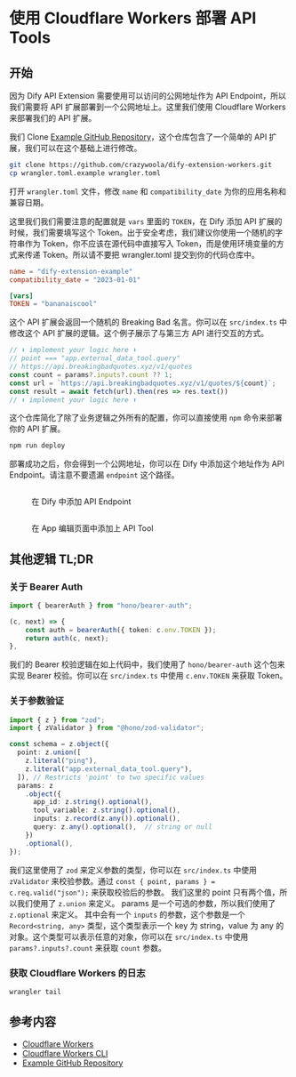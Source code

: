 # 使用 Cloudflare Workers 部署 API Tools

## 开始

因为 Dify API Extension 需要使用可以访问的公网地址作为 API Endpoint，所以我们需要将 API 扩展部署到一个公网地址上。这里我们使用 Cloudflare Workers 来部署我们的 API 扩展。

我们 Clone [Example GitHub Repository](https://github.com/crazywoola/dify-extension-workers)，这个仓库包含了一个简单的 API 扩展，我们可以在这个基础上进行修改。

```bash
git clone https://github.com/crazywoola/dify-extension-workers.git
cp wrangler.toml.example wrangler.toml
```

打开 `wrangler.toml` 文件，修改 `name` 和 `compatibility_date` 为你的应用名称和兼容日期。

这里我们我们需要注意的配置就是 `vars` 里面的 `TOKEN`，在 Dify 添加 API 扩展的时候，我们需要填写这个 Token。出于安全考虑，我们建议你使用一个随机的字符串作为 Token，你不应该在源代码中直接写入 Token，而是使用环境变量的方式来传递 Token。所以请不要把 wrangler.toml 提交到你的代码仓库中。

```toml
name = "dify-extension-example"
compatibility_date = "2023-01-01"

[vars]
TOKEN = "bananaiscool"
```

这个 API 扩展会返回一个随机的 Breaking Bad 名言。你可以在 `src/index.ts` 中修改这个 API 扩展的逻辑。这个例子展示了与第三方 API 进行交互的方式。

```typescript
// ⬇️ implement your logic here ⬇️
// point === "app.external_data_tool.query"
// https://api.breakingbadquotes.xyz/v1/quotes
const count = params?.inputs?.count ?? 1;
const url = `https://api.breakingbadquotes.xyz/v1/quotes/${count}`;
const result = await fetch(url).then(res => res.text())
// ⬆️ implement your logic here ⬆️
```

这个仓库简化了除了业务逻辑之外所有的配置，你可以直接使用 `npm` 命令来部署你的 API 扩展。

```bash
npm run deploy
```

部署成功之后，你会得到一个公网地址，你可以在 Dify 中添加这个地址作为 API Endpoint。请注意不要遗漏 `endpoint` 这个路径。

<figure><img src="../../../.gitbook/assets/api_extension_edit.png" alt=""><figcaption><p>在 Dify 中添加 API Endpoint</p></figcaption></figure>

<figure><img src="../../../.gitbook/assets/app_tools_edit.png" alt=""><figcaption><p>在 App 编辑页面中添加上 API Tool</p></figcaption></figure>

## 其他逻辑 TL;DR

### 关于 Bearer Auth

```typescript
import { bearerAuth } from "hono/bearer-auth";

(c, next) => {
    const auth = bearerAuth({ token: c.env.TOKEN });
    return auth(c, next);
},
```

我们的 Bearer 校验逻辑在如上代码中，我们使用了 `hono/bearer-auth` 这个包来实现 Bearer 校验。你可以在 `src/index.ts` 中使用 `c.env.TOKEN` 来获取 Token。

### 关于参数验证

```typescript
import { z } from "zod";
import { zValidator } from "@hono/zod-validator";

const schema = z.object({
  point: z.union([
    z.literal("ping"),
    z.literal("app.external_data_tool.query"),
  ]), // Restricts 'point' to two specific values
  params: z
    .object({
      app_id: z.string().optional(),
      tool_variable: z.string().optional(),
      inputs: z.record(z.any()).optional(),
      query: z.any().optional(),  // string or null
    })
    .optional(),
});

```

我们这里使用了 `zod` 来定义参数的类型，你可以在 `src/index.ts` 中使用 `zValidator` 来校验参数。通过 `const { point, params } = c.req.valid("json");` 来获取校验后的参数。 我们这里的 point 只有两个值，所以我们使用了 `z.union` 来定义。 params 是一个可选的参数，所以我们使用了 `z.optional` 来定义。 其中会有一个 `inputs` 的参数，这个参数是一个 `Record<string, any>` 类型，这个类型表示一个 key 为 string，value 为 any 的对象。这个类型可以表示任意的对象，你可以在 `src/index.ts` 中使用 `params?.inputs?.count` 来获取 `count` 参数。

### 获取 Cloudflare Workers 的日志

```bash
wrangler tail
```

## 参考内容

* [Cloudflare Workers](https://workers.cloudflare.com/)
* [Cloudflare Workers CLI](https://developers.cloudflare.com/workers/cli-wrangler/install-update)
* [Example GitHub Repository](https://github.com/crazywoola/dify-extension-workers)
